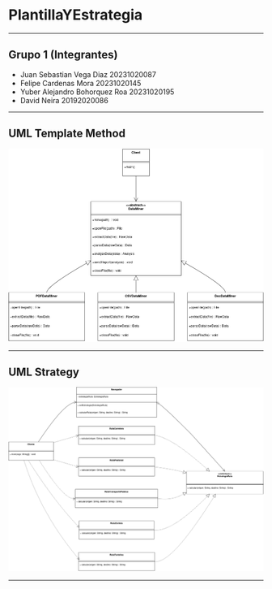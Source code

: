 # PlantillaYEstrategia

***

## Grupo 1 (Integrantes)

* Juan Sebastian Vega Diaz 20231020087
* Felipe Cardenas Mora 20231020145
* Yuber Alejandro Bohorquez Roa 20231020195
* David Neira 20192020086

***

## UML Template Method

![UML1](Plantilla/docs/WithClient/TemplateWithClient.png)

***

## UML Strategy

![UML2](Estrategia/docs/Startegy.png)

***
